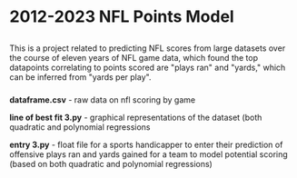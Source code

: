 # 2012-2023 NFL Points Model

## 
This is a project related to predicting NFL scores from large datasets over the course of eleven years of NFL game data, which found the top datapoints correlating to points scored are "plays ran" and "yards," which can be inferred from "yards per play".

###
**dataframe.csv** - raw data on nfl scoring by game

**line of best fit 3.py** - graphical representations of the dataset (both quadratic and polynomial regressions

**entry 3.py** - float file for a sports handicapper to enter their prediction of offensive plays ran and yards gained for a team to model potential scoring (based on both quadratic and polynomial regressions)
